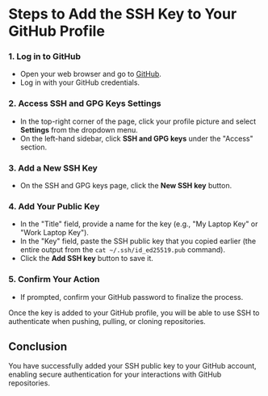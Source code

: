 # Steps to Add the SSH Key to Your GitHub Profile

### 1. Log in to GitHub
- Open your web browser and go to [GitHub](https://github.com).
- Log in with your GitHub credentials.

### 2. Access SSH and GPG Keys Settings
- In the top-right corner of the page, click your profile picture and select **Settings** from the dropdown menu.
- On the left-hand sidebar, click **SSH and GPG keys** under the "Access" section.

### 3. Add a New SSH Key
- On the SSH and GPG keys page, click the **New SSH key** button.

### 4. Add Your Public Key
- In the "Title" field, provide a name for the key (e.g., "My Laptop Key" or "Work Laptop Key").
- In the "Key" field, paste the SSH public key that you copied earlier (the entire output from the `cat ~/.ssh/id_ed25519.pub` command).
- Click the **Add SSH key** button to save it.

### 5. Confirm Your Action
- If prompted, confirm your GitHub password to finalize the process.

Once the key is added to your GitHub profile, you will be able to use SSH to authenticate when pushing, pulling, or cloning repositories.

## Conclusion
You have successfully added your SSH public key to your GitHub account, enabling secure authentication for your interactions with GitHub repositories.